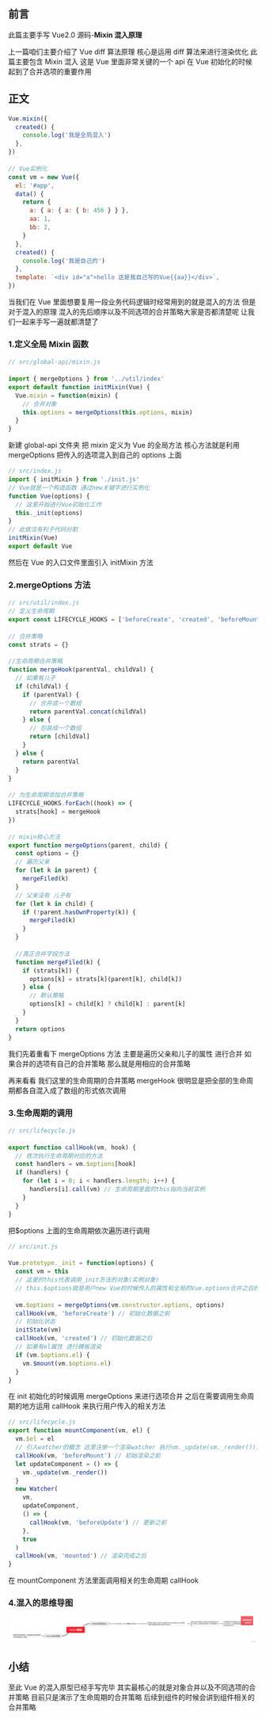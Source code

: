 ## 前言

此篇主要手写 Vue2.0 源码-**Mixin 混入原理**

上一篇咱们主要介绍了 Vue diff 算法原理 核心是运用 diff 算法来进行渲染优化 此篇主要包含 Mixin 混入 这是 Vue 里面非常关键的一个 api 在 Vue 初始化的时候起到了合并选项的重要作用

## 正文

```javascript
Vue.mixin({
  created() {
    console.log('我是全局混入')
  },
})

// Vue实例化
const vm = new Vue({
  el: '#app',
  data() {
    return {
      a: { a: { a: { b: 456 } } },
      aa: 1,
      bb: 2,
    }
  },
  created() {
    console.log('我是自己的')
  },
  template: `<div id="a">hello 这是我自己写的Vue{{aa}}</div>`,
})
```

当我们在 Vue 里面想要复用一段业务代码逻辑时经常用到的就是混入的方法 但是对于混入的原理 混入的先后顺序以及不同选项的合并策略大家是否都清楚呢 让我们一起来手写一遍就都清楚了

### 1.定义全局 Mixin 函数

```javascript
// src/global-api/mixin.js

import { mergeOptions } from '../util/index'
export default function initMixin(Vue) {
  Vue.mixin = function(mixin) {
    // 合并对象
    this.options = mergeOptions(this.options, mixin)
  }
}
```

新建 global-api 文件夹 把 mixin 定义为 Vue 的全局方法 核心方法就是利用 mergeOptions 把传入的选项混入到自己的 options 上面

```javascript
// src/index.js
import { initMixin } from './init.js'
// Vue就是一个构造函数 通过new关键字进行实例化
function Vue(options) {
  // 这里开始进行Vue初始化工作
  this._init(options)
}
// 此做法有利于代码分割
initMixin(Vue)
export default Vue
```

然后在 Vue 的入口文件里面引入 initMixin 方法

### 2.mergeOptions 方法

```javascript
// src/util/index.js
// 定义生命周期
export const LIFECYCLE_HOOKS = ['beforeCreate', 'created', 'beforeMount', 'mounted', 'beforeUpdate', 'updated', 'beforeDestroy', 'destroyed']

// 合并策略
const strats = {}

//生命周期合并策略
function mergeHook(parentVal, childVal) {
  // 如果有儿子
  if (childVal) {
    if (parentVal) {
      // 合并成一个数组
      return parentVal.concat(childVal)
    } else {
      // 包装成一个数组
      return [childVal]
    }
  } else {
    return parentVal
  }
}

// 为生命周期添加合并策略
LIFECYCLE_HOOKS.forEach((hook) => {
  strats[hook] = mergeHook
})

// mixin核心方法
export function mergeOptions(parent, child) {
  const options = {}
  // 遍历父亲
  for (let k in parent) {
    mergeFiled(k)
  }
  // 父亲没有 儿子有
  for (let k in child) {
    if (!parent.hasOwnProperty(k)) {
      mergeFiled(k)
    }
  }

  //真正合并字段方法
  function mergeFiled(k) {
    if (strats[k]) {
      options[k] = strats[k](parent[k], child[k])
    } else {
      // 默认策略
      options[k] = child[k] ? child[k] : parent[k]
    }
  }
  return options
}
```

我们先着重看下 mergeOptions 方法 主要是遍历父亲和儿子的属性 进行合并 如果合并的选项有自己的合并策略 那么就是用相应的合并策略

再来看看 我们这里的生命周期的合并策略 mergeHook 很明显是把全部的生命周期都各自混入成了数组的形式依次调用

### 3.生命周期的调用

```javascript
// src/lifecycle.js

export function callHook(vm, hook) {
  // 依次执行生命周期对应的方法
  const handlers = vm.$options[hook]
  if (handlers) {
    for (let i = 0; i < handlers.length; i++) {
      handlers[i].call(vm) // 生命周期里面的this指向当前实例
    }
  }
}
```

把\$options 上面的生命周期依次遍历进行调用

```javascript
// src/init.js

Vue.prototype._init = function(options) {
  const vm = this
  // 这里的this代表调用_init方法的对象(实例对象)
  // this.$options就是用户new Vue的时候传入的属性和全局的Vue.options合并之后的结果

  vm.$options = mergeOptions(vm.constructor.options, options)
  callHook(vm, 'beforeCreate') // 初始化数据之前
  // 初始化状态
  initState(vm)
  callHook(vm, 'created') // 初始化数据之后
  // 如果有el属性 进行模板渲染
  if (vm.$options.el) {
    vm.$mount(vm.$options.el)
  }
}
```

在 init 初始化的时候调用 mergeOptions 来进行选项合并 之后在需要调用生命周期的地方运用 callHook 来执行用户传入的相关方法

```javascript
// src/lifecycle.js
export function mountComponent(vm, el) {
  vm.$el = el
  // 引入watcher的概念 这里注册一个渲染watcher 执行vm._update(vm._render())方法渲染视图
  callHook(vm, 'beforeMount') // 初始渲染之前
  let updateComponent = () => {
    vm._update(vm._render())
  }
  new Watcher(
    vm,
    updateComponent,
    () => {
      callHook(vm, 'beforeUpdate') // 更新之前
    },
    true
  )
  callHook(vm, 'mounted') // 渲染完成之后
}
```

在 mountComponent 方法里面调用相关的生命周期 callHook

### 4.混入的思维导图

![mixin_01](./images/mixin_01.jpg)

## 小结

至此 Vue 的混入原型已经手写完毕 其实最核心的就是对象合并以及不同选项的合并策略 目前只是演示了生命周期的合并策略 后续到组件的时候会讲到组件相关的合并策略

